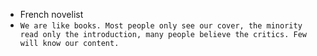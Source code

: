 - French novelist
- `We are like books. Most people only see our cover, the minority read only the introduction, many people believe the critics. Few will know our content.`